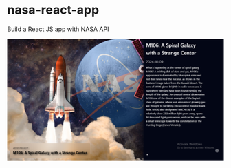 # nasa-react-app

Build a React JS app with NASA API

![Image Example](/public/nasaApi-example.png)
